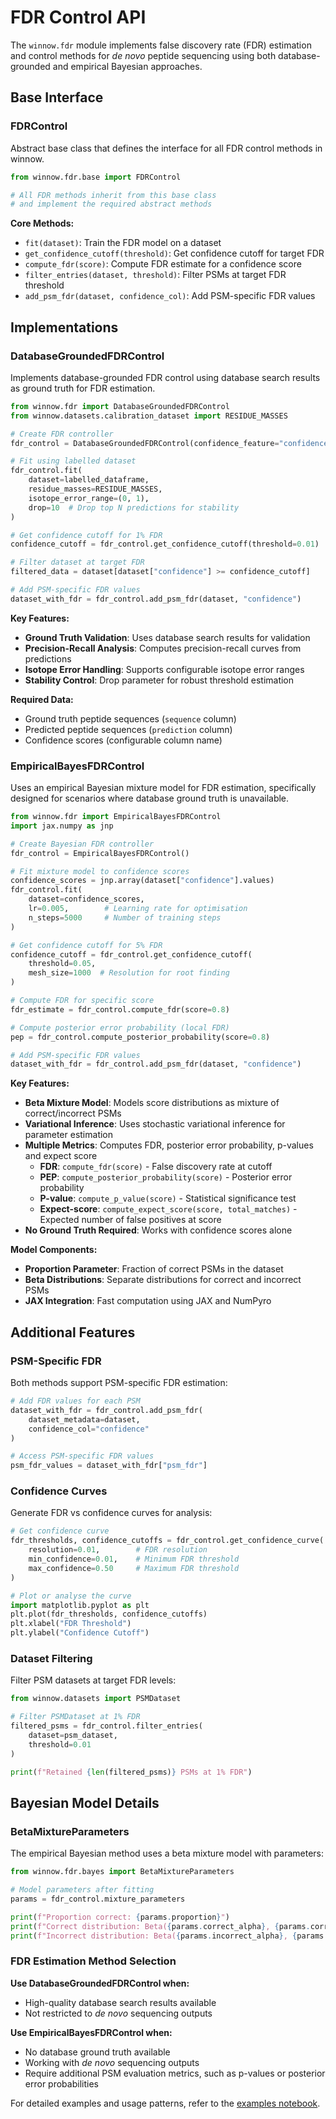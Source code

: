 # FDR Control API

The `winnow.fdr` module implements false discovery rate (FDR) estimation and control methods for *de novo* peptide sequencing using both database-grounded and empirical Bayesian approaches.

## Base Interface

### FDRControl

Abstract base class that defines the interface for all FDR control methods in winnow.

```python
from winnow.fdr.base import FDRControl

# All FDR methods inherit from this base class
# and implement the required abstract methods
```

**Core Methods:**

- `fit(dataset)`: Train the FDR model on a dataset
- `get_confidence_cutoff(threshold)`: Get confidence cutoff for target FDR
- `compute_fdr(score)`: Compute FDR estimate for a confidence score
- `filter_entries(dataset, threshold)`: Filter PSMs at target FDR threshold
- `add_psm_fdr(dataset, confidence_col)`: Add PSM-specific FDR values

## Implementations

### DatabaseGroundedFDRControl

Implements database-grounded FDR control using database search results as ground truth for FDR estimation.

```python
from winnow.fdr import DatabaseGroundedFDRControl
from winnow.datasets.calibration_dataset import RESIDUE_MASSES

# Create FDR controller
fdr_control = DatabaseGroundedFDRControl(confidence_feature="confidence")

# Fit using labelled dataset
fdr_control.fit(
    dataset=labelled_dataframe,
    residue_masses=RESIDUE_MASSES,
    isotope_error_range=(0, 1),
    drop=10  # Drop top N predictions for stability
)

# Get confidence cutoff for 1% FDR
confidence_cutoff = fdr_control.get_confidence_cutoff(threshold=0.01)

# Filter dataset at target FDR
filtered_data = dataset[dataset["confidence"] >= confidence_cutoff]

# Add PSM-specific FDR values
dataset_with_fdr = fdr_control.add_psm_fdr(dataset, "confidence")
```

**Key Features:**

- **Ground Truth Validation**: Uses database search results for validation
- **Precision-Recall Analysis**: Computes precision-recall curves from predictions
- **Isotope Error Handling**: Supports configurable isotope error ranges
- **Stability Control**: Drop parameter for robust threshold estimation

**Required Data:**

- Ground truth peptide sequences (`sequence` column)
- Predicted peptide sequences (`prediction` column)
- Confidence scores (configurable column name)

### EmpiricalBayesFDRControl

Uses an empirical Bayesian mixture model for FDR estimation, specifically designed for scenarios where database ground truth is unavailable.

```python
from winnow.fdr import EmpiricalBayesFDRControl
import jax.numpy as jnp

# Create Bayesian FDR controller
fdr_control = EmpiricalBayesFDRControl()

# Fit mixture model to confidence scores
confidence_scores = jnp.array(dataset["confidence"].values)
fdr_control.fit(
    dataset=confidence_scores,
    lr=0.005,        # Learning rate for optimisation
    n_steps=5000     # Number of training steps
)

# Get confidence cutoff for 5% FDR
confidence_cutoff = fdr_control.get_confidence_cutoff(
    threshold=0.05,
    mesh_size=1000  # Resolution for root finding
)

# Compute FDR for specific score
fdr_estimate = fdr_control.compute_fdr(score=0.8)

# Compute posterior error probability (local FDR)
pep = fdr_control.compute_posterior_probability(score=0.8)

# Add PSM-specific FDR values
dataset_with_fdr = fdr_control.add_psm_fdr(dataset, "confidence")
```

**Key Features:**

- **Beta Mixture Model**: Models score distributions as mixture of correct/incorrect PSMs
- **Variational Inference**: Uses stochastic variational inference for parameter estimation
- **Multiple Metrics**: Computes FDR, posterior error probability, p-values and expect score
    - **FDR**: `compute_fdr(score)` - False discovery rate at cutoff
    - **PEP**: `compute_posterior_probability(score)` - Posterior error probability
    - **P-value**: `compute_p_value(score)` - Statistical significance test
    - **Expect-score**: `compute_expect_score(score, total_matches)` - Expected number of false positives at score
- **No Ground Truth Required**: Works with confidence scores alone

**Model Components:**

- **Proportion Parameter**: Fraction of correct PSMs in the dataset
- **Beta Distributions**: Separate distributions for correct and incorrect PSMs
- **JAX Integration**: Fast computation using JAX and NumPyro

## Additional Features

### PSM-Specific FDR

Both methods support PSM-specific FDR estimation:

```python
# Add FDR values for each PSM
dataset_with_fdr = fdr_control.add_psm_fdr(
    dataset_metadata=dataset,
    confidence_col="confidence"
)

# Access PSM-specific FDR values
psm_fdr_values = dataset_with_fdr["psm_fdr"]
```

### Confidence Curves

Generate FDR vs confidence curves for analysis:

```python
# Get confidence curve
fdr_thresholds, confidence_cutoffs = fdr_control.get_confidence_curve(
    resolution=0.01,        # FDR resolution
    min_confidence=0.01,    # Minimum FDR threshold
    max_confidence=0.50     # Maximum FDR threshold
)

# Plot or analyse the curve
import matplotlib.pyplot as plt
plt.plot(fdr_thresholds, confidence_cutoffs)
plt.xlabel("FDR Threshold")
plt.ylabel("Confidence Cutoff")
```

### Dataset Filtering

Filter PSM datasets at target FDR levels:

```python
from winnow.datasets import PSMDataset

# Filter PSMDataset at 1% FDR
filtered_psms = fdr_control.filter_entries(
    dataset=psm_dataset,
    threshold=0.01
)

print(f"Retained {len(filtered_psms)} PSMs at 1% FDR")
```

## Bayesian Model Details

### BetaMixtureParameters

The empirical Bayesian method uses a beta mixture model with parameters:

```python
from winnow.fdr.bayes import BetaMixtureParameters

# Model parameters after fitting
params = fdr_control.mixture_parameters

print(f"Proportion correct: {params.proportion}")
print(f"Correct distribution: Beta({params.correct_alpha}, {params.correct_beta})")
print(f"Incorrect distribution: Beta({params.incorrect_alpha}, {params.incorrect_beta})")
```

### FDR Estimation Method Selection

**Use DatabaseGroundedFDRControl when:**

- High-quality database search results available
- Not restricted to *de novo* sequencing outputs

**Use EmpiricalBayesFDRControl when:**

- No database ground truth available
- Working with *de novo* sequencing outputs
- Require additional PSM evaluation metrics, such as p-values or posterior error probabilities

For detailed examples and usage patterns, refer to the [examples notebook](https://github.com/instadeepai/winnow/blob/main/examples/fdr_plots.ipynb).
